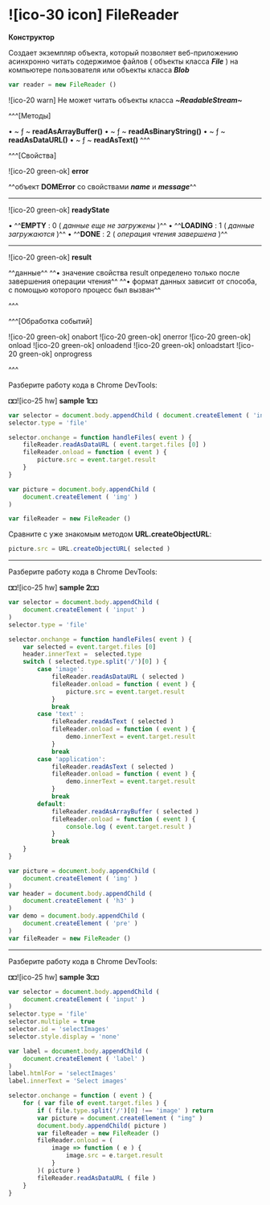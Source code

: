 # ![ico-30 icon] FileReader

**Конструктор**

Создает экземпляр объекта, который позволяет веб-приложению асинхронно читать содержимое файлов ( объекты класса **_File_** ) на компьютере пользователя или объекты класса **_Blob_**

~~~js
var reader = new FileReader ()
~~~

![ico-20 warn] Не может читать объекты класса **_~ReadableStream~_**


^^^[Методы]

• ~ ƒ ~ **readAsArrayBuffer()**
• ~ ƒ ~ **readAsBinaryString()**
• ~ ƒ ~ **readAsDataURL()**
• ~ ƒ ~ **readAsText()**
^^^


^^^[Свойства]

![ico-20 green-ok] **error**

^^объект **DOMError** со свойствами **_name_** и **_message_**^^

______________________________________

![ico-20 green-ok] **readyState**


• ^^**EMPTY**   : 0 ( _данные еще не загружены_ )^^
• ^^**LOADING** : 1 ( _данные загружаются_ )^^
• ^^**DONE**    : 2 ( _операция чтения завершена_ )^^

______________________________________

![ico-20 green-ok] **result**

^^данные^^
^^• значение свойства result определено только после завершения операции чтения^^
^^• формат данных зависит от способа, с помощью которого процесс был вызван^^

^^^

^^^[Обработка событий]


![ico-20 green-ok] onabort
![ico-20 green-ok] onerror
![ico-20 green-ok] onload
![ico-20 green-ok] onloadend
![ico-20 green-ok] onloadstart
![ico-20 green-ok] onprogress

^^^

Разберите работу кода в Chrome DevTools:

◘◘![ico-25 hw] **sample 1**◘◘

~~~js
var selector = document.body.appendChild ( document.createElement ( 'input' ) )
selector.type = 'file'

selector.onchange = function handleFiles( event ) {
    fileReader.readAsDataURL ( event.target.files [0] )
    fileReader.onload = function ( event ) {
        picture.src = event.target.result
    }
}

var picture = document.body.appendChild (
    document.createElement ( 'img' )
)

var fileReader = new FileReader ()
~~~

Сравните с уже знакомым методом  **URL.createObjectURL**:

~~~js
picture.src = URL.createObjectURL( selected )
~~~

____________________________________________________________

Разберите работу кода в Chrome DevTools:

◘◘![ico-25 hw] **sample 2**◘◘

~~~js
var selector = document.body.appendChild (
    document.createElement ( 'input' )
)
selector.type = 'file'

selector.onchange = function handleFiles( event ) {
    var selected = event.target.files [0]
    header.innerText =  selected.type
    switch ( selected.type.split('/')[0] ) {
        case 'image':
            fileReader.readAsDataURL ( selected )
            fileReader.onload = function ( event ) {
                picture.src = event.target.result
            }
            break
        case 'text' :
            fileReader.readAsText ( selected )
            fileReader.onload = function ( event ) {
                demo.innerText = event.target.result
            }
            break
        case 'application':
            fileReader.readAsText ( selected )
            fileReader.onload = function ( event ) {
                demo.innerText = event.target.result
            }
            break
        default:
            fileReader.readAsArrayBuffer ( selected )
            fileReader.onload = function ( event ) {
                console.log ( event.target.result )
            }
            break
    }
}

var picture = document.body.appendChild (
    document.createElement ( 'img' )
)
var header = document.body.appendChild (
    document.createElement ( 'h3' )
)
var demo = document.body.appendChild (
    document.createElement ( 'pre' )
)
var fileReader = new FileReader ()
~~~

_____________________________________________________

Разберите работу кода в Chrome DevTools:

◘◘![ico-25 hw] **sample 3**◘◘

~~~js
var selector = document.body.appendChild (
    document.createElement ( 'input' )
)
selector.type = 'file'
selector.multiple = true
selector.id = 'selectImages'
selector.style.display = 'none'

var label = document.body.appendChild (
    document.createElement ( 'label' )
)
label.htmlFor = 'selectImages'
label.innerText = 'Select images'

selector.onchange = function ( event ) {
    for ( var file of event.target.files ) {
        if ( file.type.split('/')[0] !== 'image' ) return
        var picture = document.createElement ( "img" )
        document.body.appendChild( picture )
        var fileReader = new FileReader ()
        fileReader.onload = (
            image => function ( e ) {
                image.src = e.target.result
            }
        )( picture )
        fileReader.readAsDataURL ( file )
    }
}
~~~
